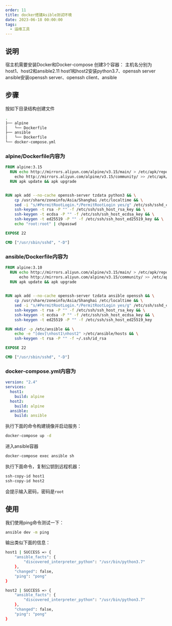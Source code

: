 ```yaml
---
order: 11
title: docker搭建Asible测试环境
date: 2023-06-18 00:00:00
tags: 
  - 运维工具
---
```

## 说明

宿主机需要安装Docker和Docker-compose
创建3个容器：
主机名分别为host1、host2和ansible2.11
host1和host2安装python3.7、openssh server
ansible安装openssh server、openssh client、ansible

## 步骤

按如下目录结构创建文件

```bash
.
├── alpine
│   └── Dockerfile
├── ansible
│   └── Dockerfile
└── docker-compose.yml
```

### alpine/Dockerfile内容为

```dockerfile
FROM alpine:3.15
  RUN echo http://mirrors.aliyun.com/alpine/v3.15/main/ > /etc/apk/repositories && \
    echo http://mirrors.aliyun.com/alpine/v3.15/community/ >> /etc/apk/repositories
  RUN apk update && apk upgrade


RUN apk add --no-cache openssh-server tzdata python3 && \
    cp /usr/share/zoneinfo/Asia/Shanghai /etc/localtime && \
    sed -i "s/#PermitRootLogin.*/PermitRootLogin yes/g" /etc/ssh/sshd_config && \
    ssh-keygen -t rsa -P "" -f /etc/ssh/ssh_host_rsa_key && \
    ssh-keygen -t ecdsa -P "" -f /etc/ssh/ssh_host_ecdsa_key && \
    ssh-keygen -t ed25519 -P "" -f /etc/ssh/ssh_host_ed25519_key && \
    echo "root:root" | chpasswd

EXPOSE 22

CMD ["/usr/sbin/sshd", "-D"]
```

### ansible/Dockerfile内容为

```dockerfile
FROM alpine:3.10
  RUN echo http://mirrors.aliyun.com/alpine/v3.15/main/ > /etc/apk/repositories && \
      echo http://mirrors.aliyun.com/alpine/v3.15/community/ >> /etc/apk/repositories
  RUN apk update && apk upgrade

 
RUN apk add --no-cache openssh-server tzdata ansible openssh && \
    cp /usr/share/zoneinfo/Asia/Shanghai /etc/localtime && \
    sed -i "s/#PermitRootLogin.*/PermitRootLogin yes/g" /etc/ssh/sshd_config && \
    ssh-keygen -t rsa -P "" -f /etc/ssh/ssh_host_rsa_key && \
    ssh-keygen -t ecdsa -P "" -f /etc/ssh/ssh_host_ecdsa_key && \
    ssh-keygen -t ed25519 -P "" -f /etc/ssh/ssh_host_ed25519_key

RUN mkdir -p /etc/ansible && \
    echo -e "[dev]\nhost1\nhost2" >/etc/ansible/hosts && \
    ssh-keygen -t rsa -P "" -f ~/.ssh/id_rsa

EXPOSE 22

CMD ["/usr/sbin/sshd", "-D"]
```

### docker-compose.yml内容为

```yaml
version: "2.4"
services:
  host1:
    build: alpine
  host2:
    build: alpine
  ansible:
    build: ansible
```

执行下面的命令构建镜像并启动服务：

```bash
docker-compose up -d
```

进入ansible容器

```bash
docker-compose exec ansible sh
```

执行下面命令，复制公钥到远程机器：

```bash
ssh-copy-id host1
ssh-copy-id host2
```

会提示输入密码，密码是`root`

## 使用

我们使用ping命令测试一下：

```bash
ansible dev -m ping
```

输出类似下面的信息：

```bash
host1 | SUCCESS => {
    "ansible_facts": {
        "discovered_interpreter_python": "/usr/bin/python3.7"
    },
    "changed": false,
    "ping": "pong"
}

host2 | SUCCESS => {
    "ansible_facts": {
        "discovered_interpreter_python": "/usr/bin/python3.7"
    },
    "changed": false,
    "ping": "pong"
}
```
